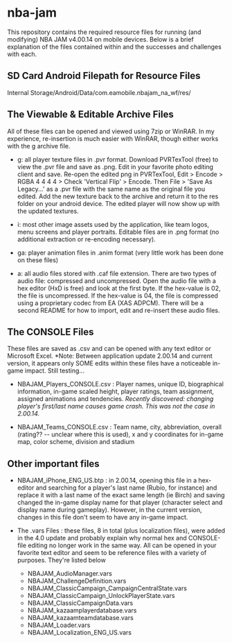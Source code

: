 # nba-jam
This repository contains the required resource files for running (and modifying) NBA JAM v4.00.14 on mobile devices. Below is a brief explanation of the files contained within and the successes and challenges with each.

## SD Card Android Filepath for Resource Files
Internal Storage/Android/Data/com.eamobile.nbajam_na_wf/res/

## The Viewable & Editable Archive Files
All of these files can be opened and viewed using 7zip or WinRAR. In my experience, re-insertion is much easier with WinRAR, though either works with the g archive file.

- g: all player texture files in .pvr format. 
Download PVRTexTool (free) to view the .pvr file and save as .png. Edit in your favorite photo editing client and save. Re-open the edited png in PVRTexTool, Edit > Encode > RGBA 4 4 4 4 > Check 'Vertical Flip' > Encode. Then File > 'Save As Legacy...' as a .pvr file with the same name as the original file you edited. Add the new texture back to the archive and return it to the res folder on your android device. The edited player will now show up with the updated textures.

- i: most other image assets used by the application, like team logos, menu screens and player portraits. Editable files are in .png format (no additional extraction or re-encoding necessary).

- ga: player animation files in .anim format (very little work has been done on these files)

- a: all audio files stored with .caf file extension. There are two types of audio file: compressed and uncompressed. Open the audio file with a hex editor (HxD is free) and look at the first byte. If the hex-value is 02, the file is uncompressed. If the hex-value is 04, the file is compressed using a proprietary codec from EA (XAS ADPCM). There will be a second README for how to import, edit and re-insert these audio files.
    
## The CONSOLE Files
These files are saved as .csv and can be opened with any text editor or Microsoft Excel. *Note: Between application update 2.00.14 and current version, it appears only SOME edits within these files have a noticeable in-game impact. Still testing...

- NBAJAM_Players_CONSOLE.csv : Player names, unique ID, biographical information, in-game scaled height, player ratings, team assignment, assigned animations and tendencies. *Recently discovered: changing player's first/last name causes game crash. This was not the case in 2.00.14.*

- NBAJAM_Teams_CONSOLE.csv : Team name, city, abbreviation, overall (rating?? -- unclear where this is used), x and y coordinates for in-game map, color scheme, division and stadium

## Other important files

- NBAJAM_iPhone_ENG_US.btp : in 2.00.14, opening this file in a hex-editor and searching for a player's last name (Rubio, for instance) and replace it with a last name of the exact same length (ie Birch) and saving changed the in-game display name for that player (character select and display name during gameplay). However, in the current version, changes in this file don't seem to have any in-game impact.

- The .vars Files : these files, 8 in total (plus localization files), were added in the 4.0 update and probably explain why normal hex and CONSOLE-file editing no longer work in the same way. All can be opened in your favorite text editor and seem to be reference files with a variety of purposes. They're listed below 
  - NBAJAM_AudioManager.vars
  - NBAJAM_ChallengeDefinition.vars
  - NBAJAM_ClassicCampaign_CampaignCentralState.vars
  - NBAJAM_ClassicCampaign_UnlockPlayerState.vars
  - NBAJAM_ClassicCampaignData.vars
  - NBAJAM_kazaamplayerdatabase.vars
  - NBAJAM_kazaamteamdatabase.vars
  - NBAJAM_Loader.vars
  - NBAJAM_Localization_ENG_US.vars
